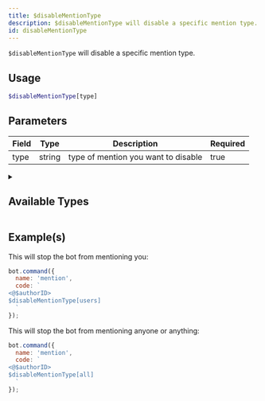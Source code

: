 ```yaml
---
title: $disableMentionType 
description: $disableMentionType will disable a specific mention type.
id: disableMentionType
---
```


`$disableMentionType` will disable a specific mention type.

## Usage

```php
$disableMentionType[type]
```

## Parameters 


| Field | Type   | Description                         | Required |
| ----- | ------ | ----------------------------------- | -------- |
| type  | string | type of mention you want to disable | true      |


<details>
  <summary> <h2> Available Types </h2></summary>

| Type     | Description                      |
| -------- | -------------------------------- |
| everyone | `@everyone` and `@here` mentions |
| users    | all user mentions                |
| roles    | all role mentions                |
| all      | everything listed above          |
 
</details>

## Example(s)

This will stop the bot from mentioning you:

```javascript
bot.command({
  name: 'mention',
  code: `
<@$authorID>
$disableMentionType[users] 
  `
});
```

This will stop the bot from mentioning anyone or anything:

```javascript
bot.command({
  name: 'mention',
  code: `
<@$authorID>
$disableMentionType[all] 
  `
});
```
